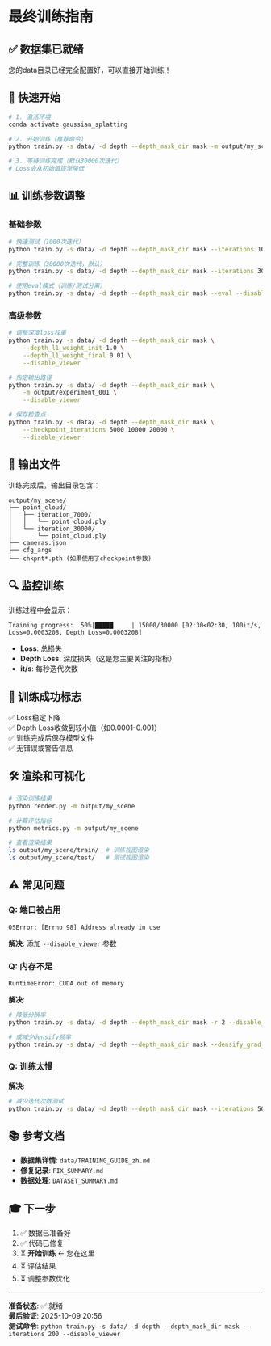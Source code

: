 # 最终训练指南

## ✅ 数据集已就绪

您的data目录已经完全配置好，可以直接开始训练！

## 🚀 快速开始

```bash
# 1. 激活环境
conda activate gaussian_splatting

# 2. 开始训练（推荐命令）
python train.py -s data/ -d depth --depth_mask_dir mask -m output/my_scene --disable_viewer

# 3. 等待训练完成（默认30000次迭代）
# Loss会从初始值逐渐降低
```

## 📊 训练参数调整

### 基础参数
```bash
# 快速测试（1000次迭代）
python train.py -s data/ -d depth --depth_mask_dir mask --iterations 1000 --disable_viewer

# 完整训练（30000次迭代，默认）
python train.py -s data/ -d depth --depth_mask_dir mask --iterations 30000 --disable_viewer

# 使用eval模式（训练/测试分离）
python train.py -s data/ -d depth --depth_mask_dir mask --eval --disable_viewer
```

### 高级参数
```bash
# 调整深度loss权重
python train.py -s data/ -d depth --depth_mask_dir mask \
    --depth_l1_weight_init 1.0 \
    --depth_l1_weight_final 0.01 \
    --disable_viewer

# 指定输出路径
python train.py -s data/ -d depth --depth_mask_dir mask \
    -m output/experiment_001 \
    --disable_viewer

# 保存检查点
python train.py -s data/ -d depth --depth_mask_dir mask \
    --checkpoint_iterations 5000 10000 20000 \
    --disable_viewer
```

## 📁 输出文件

训练完成后，输出目录包含：

```
output/my_scene/
├── point_cloud/
│   ├── iteration_7000/
│   │   └── point_cloud.ply
│   └── iteration_30000/
│       └── point_cloud.ply
├── cameras.json
├── cfg_args
└── chkpnt*.pth (如果使用了checkpoint参数)
```

## 🔍 监控训练

训练过程中会显示：
```
Training progress:  50%|█████     | 15000/30000 [02:30<02:30, 100it/s, Loss=0.0003208, Depth Loss=0.0003208]
```

- **Loss**: 总损失
- **Depth Loss**: 深度损失（这是您主要关注的指标）
- **it/s**: 每秒迭代次数

## 🎯 训练成功标志

✅ Loss稳定下降  
✅ Depth Loss收敛到较小值（如0.0001-0.001）  
✅ 训练完成后保存模型文件  
✅ 无错误或警告信息

## 🛠️ 渲染和可视化

```bash
# 渲染训练结果
python render.py -m output/my_scene

# 计算评估指标
python metrics.py -m output/my_scene

# 查看渲染结果
ls output/my_scene/train/  # 训练视图渲染
ls output/my_scene/test/   # 测试视图渲染
```

## ⚠️ 常见问题

### Q: 端口被占用
```
OSError: [Errno 98] Address already in use
```
**解决**: 添加 `--disable_viewer` 参数

### Q: 内存不足
```
RuntimeError: CUDA out of memory
```
**解决**: 
```bash
# 降低分辨率
python train.py -s data/ -d depth --depth_mask_dir mask -r 2 --disable_viewer

# 或减少densify频率
python train.py -s data/ -d depth --depth_mask_dir mask --densify_grad_threshold 0.0004 --disable_viewer
```

### Q: 训练太慢
**解决**:
```bash
# 减少迭代次数测试
python train.py -s data/ -d depth --depth_mask_dir mask --iterations 5000 --disable_viewer
```

## 📚 参考文档

- **数据集详情**: `data/TRAINING_GUIDE_zh.md`
- **修复记录**: `FIX_SUMMARY.md`
- **数据处理**: `DATASET_SUMMARY.md`

## 🎓 下一步

1. ✅ 数据已准备好
2. ✅ 代码已修复
3. ⏳ **开始训练** ← 您在这里
4. ⏳ 评估结果
5. ⏳ 调整参数优化

---

**准备状态**: ✅ 就绪  
**最后验证**: 2025-10-09 20:56  
**测试命令**: `python train.py -s data/ -d depth --depth_mask_dir mask --iterations 200 --disable_viewer`
